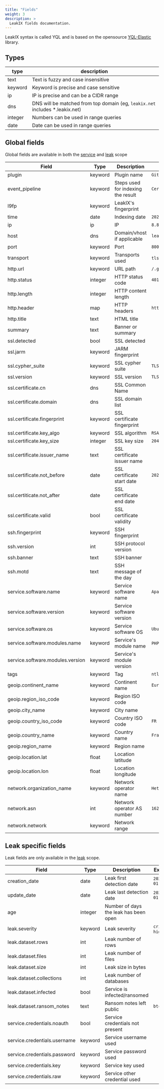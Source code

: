 ```yaml
---
title: "Fields"
weight: 3
description: >
  LeakIX fields documentation.
---
```


LeakIX syntax is called YQL and is based on the opensource [YQL-Elastic](https://github.com/LeakIX/yql-elastic) library.

## Types

| type    | description                                                                  |
|---------|------------------------------------------------------------------------------|
| text    | Text is fuzzy and case insensitive                                           |
| keyword | Keyword is precise and case sensitive                                        |
| ip      | IP is precise and can be a CIDR range                                        |
| dns     | DNS will be matched from top domain (eg, `leakix.net` includes *.leakix.net) |
| integer | Numbers can be used in range queries                                         |
| date    | Date can be used in range queries                                            |

## Global fields

Global fields are available in both the [service](/docs/getting-started/#service) and [leak](/docs/getting-started/#leak) scope

| Field                            | Type    | Description                        | Example                     |
|----------------------------------|---------|------------------------------------|-----------------------------|
| plugin                           | keyword | Plugin name                        | `GitConfigPlugin`           |
| event_pipeline                   | keyword | Steps used for indexing the result | `CertStream`                |
| l9fp                             | keyword | LeakIX's fingerprint               |                             |
| time                             | date    | Indexing date                      | `2023-01-01`                |
| ip                               | ip      | IP                                 | `8.8.0.0/16`                |
| host                             | dns     | Domain/vhost if applicable         | `leakix.net`                |
| port                             | keyword | Port                               | `8000`                      |
| transport                        | keyword | Transports used                    | `tls`, `http`, `smb`        |
| http.url                         | keyword | URL path                           | `/.git/config`              |
| http.status                      | integer | HTTP status code                   | `401`                       |
| http.length                      | integer | HTTP content length                |                             |
| http.header                      | map     | HTTP headers                       | `http.header.server:Apache` |
| http.title                       | text    | HTML title                         |                             |
| summary                          | text    | Banner or summary                  |                             |
| ssl.detected                     | bool    | SSL detected                       |                             |
| ssl.jarm                         | keyword | JARM fingerprint                   |                             |
| ssl.cypher_suite                 | keyword | SSL cypher suite                   | `TLS_AES_128_GCM_SHA256`    |
| ssl.version                      | keyword | SSL version                        | `TLSv1.3`                   |
| ssl.certificate.cn               | dns     | SSL Common Name                    |                             |
| ssl.certificate.domain           | dns     | SSL domain list                    |                             |
| ssl.certificate.fingerprint      | keyword | SSL certificate fingerprint        |                             |
| ssl.certificate.key_algo         | keyword | SSL algorithm                      | `RSA`                       |
| ssl.certificate.key_size         | integer | SSL key size                       | `2048`                      |
| ssl.certificate.issuer_name      | text    | SSL certificate issuer name        |                             |
| ssl.certificate.not_before       | date    | SSL certificate start date         | `2023-01-01`                |
| ssl.certiticate.not_after        | date    | SSL certificate end date           |                             |
| ssl.certificate.valid            | bool    | SSL certificate validity           |                             |
| ssh.fingerprint                  | keyword | SSH fingerprint                    |                             |
| ssh.version                      | int     | SSH protocol version               |                             |
| ssh.banner                       | text    | SSH banner                         |                             |
| ssh.motd                         | text    | SSH message of the day             |                             |
| service.software.name            | keyword | Service software name              | `Apache`                    |
| service.software.version         | keyword | Service software version           |                             |
| service.software.os              | keyword | Service software OS                | `Ubuntu`                    |
| service.software.modules.name    | keyword | Service's module name              | `PHP`, `OpenSSL`            |
| service.software.modules.version | keyword | Service's module version           |                             |
| tags                             | keyword | Tag                                | `ntlm`                      |
| geoip.continent_name             | keyword | Continent name                     | `Europe`                    |
| geoip.region_iso_code            | keyword | Region ISO code                    |                             |
| geoip.city_name                  | keyword | City name                          |                             |
| geoip.country_iso_code           | keyword | Country ISO code                   | `FR`                        |
| geoip.country_name               | keyword | Country name                       | `France`                    |
| geoip.region_name                | keyword | Region name                        |                             |
| geoip.location.lat               | float   | Location latitude                  |                             |
| geoip.location.lon               | float   | Location longitude                 |                             |
| network.organization_name        | keyword | Network operator name              | `Hetzner Online GmbH`       |
| network.asn                      | int     | Network operator AS number         | `16276`                     |
| network.network                  | keyword | Network range                      |                             |

## Leak specific fields

Leak fields are only available in the [leak](/docs/getting-started/#leak) scope.


| Field                        | Type    | Description                           | Example            |
|------------------------------|---------|---------------------------------------|--------------------|
| creation_date                | date    | Leak first detection date             | `2023-01-01`       |
| update_date                  | date    | Leak last detection date              | `2023-01-01`       |
| age                          | integer | Number of days the leak has been open |
| leak.severity                | keyword | Leak severity                         | `critical`, `high` |
| leak.dataset.rows            | int     | Leak number of rows                   |                    |
| leak.dataset.files           | int     | Leak number of files                  |                    |
| leak.dataset.size            | int     | Leak size in bytes                    |                    |
| leak.dataset.collections     | int     | Leak number of databases              |                    |
| leak.dataset.infected        | bool    | Service is infected/ransomed          |                    |
| leak.dataset.ransom_notes    | text    | Ransom notes left public              | `btc`              |
| service.credentials.noauth   | bool    | Service credentials not present       |                    |
| service.credentials.username | keyword | Service username used                 |                    |
| service.credentials.password | keyword | Service password used                 |                    |
| service.credentials.key      | keyword | Service key used                      |                    |
| service.credentials.raw      | keyword | Service other credential used         |                    |
